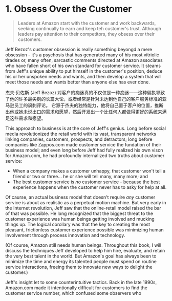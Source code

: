 # 1. Obsess Over the Customer

> Leaders at Amazon start with the customer and work backwards, seeking continually to earn and keep teh customer's trust. Although leaders pay attention to their competitors, they obsess over their customers.

Jeff Bezoz's customer obsession is really something beyongd a mere obsession - it's a psychosis that has generated many of his most vitriolic tirades or, many often, sarcastic comments directed at Amazon associates who have fallen short of his own standard for customer service.  It steams from Jeff's unique ability to put himself in the customer's position, deduce his or her unspoken needs and wants, and then develop a system that will meet those needs and wants better than anyone else has ever done.

杰夫·贝佐斯 (Jeff Bezoz) 对客户的痴迷真的不仅仅是一种痴迷——这种偏执导致了他的许多最尖刻的长篇大论，或者经常是针对未达到他自己的客户服务标准的亚马逊员工的讽刺评论。 它源于杰夫的独特能力，他将自己置于客户的位置，推断出他或她未说出口的需求和愿望，然后开发出一个比任何人都做得更好的系统来满足这些需求和愿望。

This approach to business is at the core of Jeff's genius. Long before social media revolutionized the retail world with its vast, transparent networks linking companies, customers, prospects, and detractors; long before companies like Zappos.com made customer service the fundation of their business model; and even long before Jeff had fully realized his own vison for Amazon.com, he had profoundly internalized two truths about customer service:

* When a company makes a customer unhappy, that customer won't tell a friend or two or three... he or she will tell many, many more; and 
* The best customer service is *no* customer service - because the best experience happens when the customer never has to asky for help at all.

Of caurse, an actual business model that doesn't require *any* customer service is about as realistic as a perpetual motion machine. But very early in the Internet revolution, Jeff saw that the online-retail model raised the bar of that was possible. He long recognized that the biggest threat to the customer experience was human beings getting involved and mucking things up. The logical corollary was that the key to creating the most pleasant, frictionless customer experience possible was minimizing human involvement through process innovation and technology.

(Of course, Amazon still needs human beings. Throughout this book, I will discuss the techniques Jeff developed to help him hire, evaluate, and retain the very best talent in the world. But Amazon's goal has always been to minimize the time and energy its talented people must spend on routine service interactions, freeing them to innovate new ways to delight the customer.)

Jeff's insight let to some counterintuitive tactics. Back in the late 1990s, Amazon.com made it intentionally difficult for customers to find the customer service number, which confused some observers who